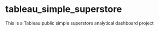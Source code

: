 # tableau_simple_superstore
This is a Tableau public simple superstore analytical dashboard project
